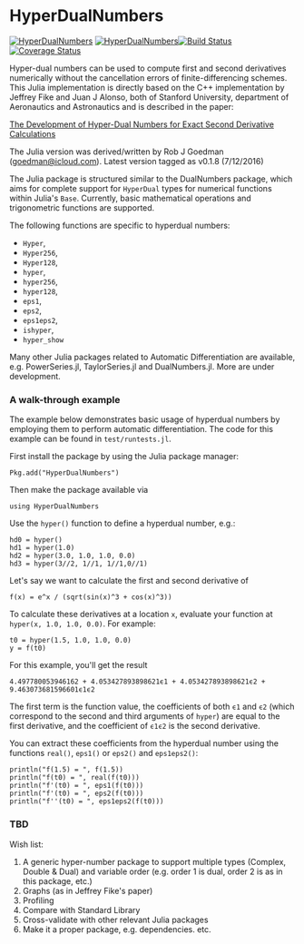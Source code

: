 # HyperDualNumbers

[![HyperDualNumbers](http://pkg.julialang.org/badges/HyperDualNumbers_0.3.svg)](http://pkg.julialang.org/?pkg=HyperDualNumbers&ver=0.3)
[![HyperDualNumbers](http://pkg.julialang.org/badges/HyperDualNumbers_0.4.svg)](http://pkg.julialang.org/?pkg=HyperDualNumbers&ver=0.4)[![Build Status](https://travis-ci.org/JuliaDiff/HyperDualNumbers.jl.svg)](https://travis-ci.org/JuliaDiff/HyperDualNumbers.jl)
[![Coverage Status](https://coveralls.io/repos/goedman/HyperDualNumbers.jl/badge.svg)](https://coveralls.io/r/goedman/HyperDualNumbers.jl)


Hyper-dual numbers can be used to compute first and second derivatives numerically without the cancellation errors of finite-differencing schemes. This Julia implementation is directly based on the C++ implementation by Jeffrey Fike and Juan J Alonso, both of Stanford University, department of Aeronautics and Astronautics and is described in the paper:

[The Development of Hyper-Dual Numbers for Exact Second Derivative Calculations](https://adl.stanford.edu/hyperdual/Fike_AIAA-2011-886.pdf)

The Julia version was derived/written by Rob J Goedman (goedman@icloud.com).
Latest version tagged as v0.1.8 (7/12/2016)

The Julia package is structured similar to the DualNumbers package, which aims for complete support for `HyperDual` types for numerical functions within Julia's `Base`. Currently, basic mathematical operations and trigonometric functions are supported.

The following functions are specific to hyperdual numbers:
* `Hyper`,
* `Hyper256`,
* `Hyper128`,
* `hyper`,
* `hyper256`,
* `hyper128`,
* `eps1`,
* `eps2`,
* `eps1eps2`,
* `ishyper`,
* `hyper_show`

Many other Julia packages related to Automatic Differentiation are available, e.g. PowerSeries.jl, TaylorSeries.jl and DualNumbers.jl. More are under development.

### A walk-through example

The example below demonstrates basic usage of hyperdual numbers by employing them to 
perform automatic differentiation. The code for this example can be found in 
`test/runtests.jl`.

First install the package by using the Julia package manager:

    Pkg.add("HyperDualNumbers")
    
Then make the package available via

    using HyperDualNumbers

Use the `hyper()` function to define a hyperdual number, e.g.:

    hd0 = hyper()
    hd1 = hyper(1.0)
    hd2 = hyper(3.0, 1.0, 1.0, 0.0)
    hd3 = hyper(3//2, 1//1, 1//1,0//1)

Let's say we want to calculate the first and second derivative of

    f(x) = e^x / (sqrt(sin(x)^3 + cos(x)^3))

To calculate these derivatives at a location `x`, evaluate your function at `hyper(x, 1.0, 1.0, 0.0)`. For example:

    t0 = hyper(1.5, 1.0, 1.0, 0.0)
    y = f(t0)

For this example, you'll get the result

    4.497780053946162 + 4.053427893898621ϵ1 + 4.053427893898621ϵ2 + 9.463073681596601ϵ1ϵ2

The first term is the function value, the coefficients of both `ϵ1` and `ϵ2` (which correspond to the second and third arguments of `hyper`) are equal to the first derivative, and the coefficient of `ϵ1ϵ2` is the second derivative.

You can extract these coefficients from the hyperdual number using the functions `real()`, `eps1()` or `eps2()` and `eps1eps2()`:

    println("f(1.5) = ", f(1.5))
    println("f(t0) = ", real(f(t0)))
    println("f'(t0) = ", eps1(f(t0)))
    println("f'(t0) = ", eps2(f(t0)))
    println("f''(t0) = ", eps1eps2(f(t0)))

### TBD

Wish list:

1. A generic hyper-number package to support multiple types (Complex, Double & Dual) and variable order (e.g. order 1 is dual, order 2 is as in this package, etc.)
2. Graphs (as in Jeffrey Fike's paper)
3. Profiling
4. Compare with Standard Library
5. Cross-validate with other relevant Julia packages
6. Make it a proper package, e.g. dependencies. etc.
